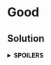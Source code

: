 # Good
## Solution
<details>
<summary><b>SPOILERS</b></summary>

Using two pointers that point to the start/end of the whole set + Selecting a number to compare with the addition of the start and the end, find the sets that are equal to the target number. For example, in {1, 2, 3}, we can get an answer pair when selecting 3 as a target number and pointing 1 and 2 as start/end pointers.

### Note
The number to compare with the addition MUST NOT BE the same as the start/end numbers to add. The number in this case must be excluded to filter some answer candidate pairs. For example, in {0, 0, 0}, when selecting the first 0 as the comparing number and adding the first one and the second one, the addition is 0 so it almost can be an answer. However, it actually should be excluded as the answer, since the first 0 to add is the same as the number (first 0) to compare!

</details>
